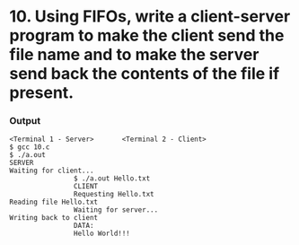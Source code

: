 # 10. Using FIFOs, write a client-server program to make the client send the file name and to make the server send back the contents of the file if present.
### Output
```
<Terminal 1 - Server>		<Terminal 2 - Client>
$ gcc 10.c
$ ./a.out
SERVER
Waiting for client...
				$ ./a.out Hello.txt
				CLIENT
				Requesting Hello.txt
Reading file Hello.txt
				Waiting for server...
Writing back to client
				DATA:
				Hello World!!!
```
